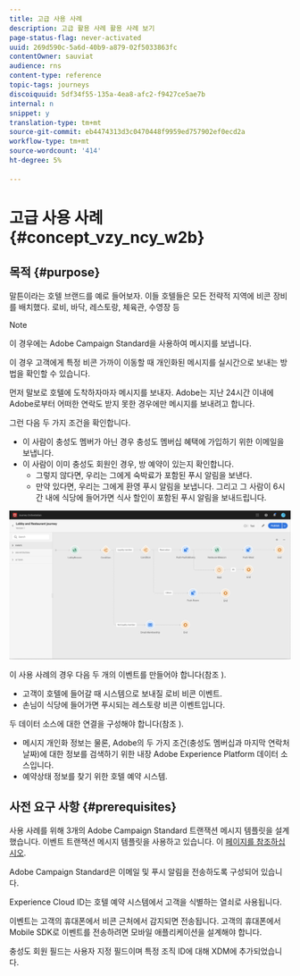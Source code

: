 ```yaml
---
title: 고급 사용 사례
description: 고급 활용 사례 활용 사례 보기
page-status-flag: never-activated
uuid: 269d590c-5a6d-40b9-a879-02f5033863fc
contentOwner: sauviat
audience: rns
content-type: reference
topic-tags: journeys
discoiquuid: 5df34f55-135a-4ea8-afc2-f9427ce5ae7b
internal: n
snippet: y
translation-type: tm+mt
source-git-commit: eb4474313d3c0470448f9959ed757902ef0ecd2a
workflow-type: tm+mt
source-wordcount: '414'
ht-degree: 5%

---
```



# 고급 사용 사례{#concept_vzy_ncy_w2b}

## 목적 {#purpose}

말튼이라는 호텔 브랜드를 예로 들어보자. 이들 호텔들은 모든 전략적 지역에 비콘 장비를 배치했다. 로비, 바닥, 레스토랑, 체육관, 수영장 등

>[!NOTE]
>
>이 경우에는 Adobe Campaign Standard을 사용하여 메시지를 보냅니다.

이 경우 고객에게 특정 비콘 가까이 이동할 때 개인화된 메시지를 실시간으로 보내는 방법을 확인할 수 있습니다.

먼저 말보로 호텔에 도착하자마자 메시지를 보내자. Adobe는 지난 24시간 이내에 Adobe로부터 어떠한 연락도 받지 못한 경우에만 메시지를 보내려고 합니다.

그런 다음 두 가지 조건을 확인합니다.

* 이 사람이 충성도 멤버가 아닌 경우 충성도 멤버십 혜택에 가입하기 위한 이메일을 보냅니다.
* 이 사람이 이미 충성도 회원인 경우, 방 예약이 있는지 확인합니다.
   * 그렇지 않다면, 우리는 그에게 숙박료가 포함된 푸시 알림을 보낸다.
   * 만약 있다면, 우리는 그에게 환영 푸시 알림을 보냅니다. 그리고 그 사람이 6시간 내에 식당에 들어가면 식사 할인이 포함된 푸시 알림을 보내드립니다.

![](../assets/journeyuc2_29.png)

이 사용 사례의 경우 다음 두 개의 이벤트를 만들어야 합니다(참조 [](../usecase/configuring-the-events.md)).

* 고객이 호텔에 들어갈 때 시스템으로 보내질 로비 비콘 이벤트.
* 손님이 식당에 들어가면 푸시되는 레스토랑 비콘 이벤트입니다.

두 데이터 소스에 대한 연결을 구성해야 합니다(참조 [](../usecase/configuring-the-data-sources.md)).

* 메시지 개인화 정보는 물론, Adobe의 두 가지 조건(충성도 멤버십과 마지막 연락처 날짜)에 대한 정보를 검색하기 위한 내장 Adobe Experience Platform 데이터 소스입니다.
* 예약상태 정보를 찾기 위한 호텔 예약 시스템.

## 사전 요구 사항 {#prerequisites}

사용 사례를 위해 3개의 Adobe Campaign Standard 트랜잭션 메시지 템플릿을 설계했습니다. 이벤트 트랜잭션 메시지 템플릿을 사용하고 있습니다. 이 [페이지를 참조하십시오](https://docs.adobe.com/content/help/ko-KR/campaign-standard/using/communication-channels/transactional-messaging/about-transactional-messaging.html).

Adobe Campaign Standard은 이메일 및 푸시 알림을 전송하도록 구성되어 있습니다.

Experience Cloud ID는 호텔 예약 시스템에서 고객을 식별하는 열쇠로 사용됩니다.

이벤트는 고객의 휴대폰에서 비콘 근처에서 감지되면 전송됩니다. 고객의 휴대폰에서 Mobile SDK로 이벤트를 전송하려면 모바일 애플리케이션을 설계해야 합니다.

충성도 회원 필드는 사용자 지정 필드이며 특정 조직 ID에 대해 XDM에 추가되었습니다.
